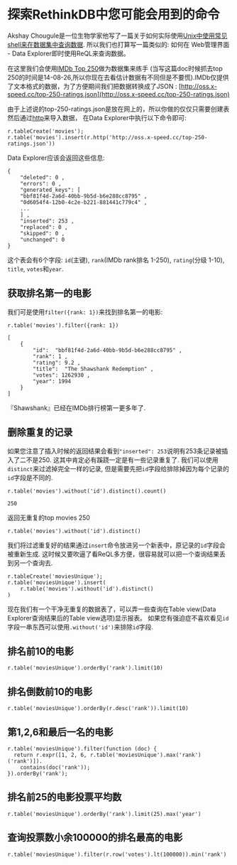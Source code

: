 # 探索RethinkDB中您可能会用到的命令
Akshay Chougule是一位生物学家他写了一篇关于如何实际使用[Unix中使用常见shell来在数据集中查询数据](http://datavu.blogspot.com/2014/08/useful-unix-commands-for-exploring-data.html).
所以我们也打算写一篇类似的: 如何在 Web管理界面 - Data Explorer即时使用ReQL来查询数据。

在这里我们会使用[IMDb Top 250](http://www.imdb.com/chart/top)做为数据集来练手
(当写这篇doc时候抓去top 250的时间是14-08-26,所以你现在去看估计数据有不同但是不要慌).IMDb仅提供了文本格式的数据，为了方便期间我们把数据转换成了JSON
: [http://oss.x-speed.cc/top-250-ratings.json](http://oss.x-speed.cc/top-250-ratings.json)

由于上述说的top-250-ratings.json是放在网上的，所以你做的仅仅只需要创建表然后通过[http](https://www.rethinkdb.com/docs/http)来导入数据，
在Data Explorer中执行以下命令即可:
```
r.tableCreate('movies');
r.table('movies').insert(r.http('http://oss.x-speed.cc/top-250-ratings.json'))
```
Data Explorer应该会返回这些信息:
```
{
	"deleted": 0 ,
	"errors": 0 ,
	"generated_keys": [
	"bbf81f4d-2a6d-40bb-9b5d-b6e288cc8795" ,
	"0d6054f4-12b0-4c2e-b221-881441c779c4" ,
	...
	] ,
	"inserted": 253 ,
	"replaced": 0 ,
	"skipped": 0 ,
	"unchanged": 0
}
```
这个表会有6个字段: `id`(主键), `rank`(IMDb rank排名 1-250), `rating`(分级 1-10), `title`, `votes`和`year`.

## 获取排名第一的电影
我们可是使用`filter({rank: 1})`来找到排名第一的电影:
```
r.table('movies').filter({rank: 1})

[
	{
		"id":  "bbf81f4d-2a6d-40bb-9b5d-b6e288cc8795" ,
		"rank": 1 ,
		"rating": 9.2 ,
		"title":  "The Shawshank Redemption" ,
		"votes": 1262930 ,
		"year": 1994
	}
]
```
『Shawshank』已经在IMDb排行榜第一更多年了.

## 删除重复的记录
如果您注意了插入时候的返回结果会看到`"inserted": 253`说明有253条记录被插入了二不是250.
这其中肯定必有蹊跷一定是有一些记录重复了. 
我们可以使用`distinct`来过滤掉完全一样的记录, 但是需要先把`id`字段给排除掉因为每个记录的`id`字段是不同的.
```
r.table('movies').without('id').distinct().count()

250
```
返回无重复的top movies 250
```
r.table('movies').without('id').distinct()
```
我们将过滤重复好的结果通过`insert`命令放进另一个新表中，原记录的`id`字段会被重新生成. 
这时候又要吹逼了看ReQL多方便，很容易就可以把一个查询结果丢到另一个查询去.
```
r.tableCreate('moviesUnique');
r.table('moviesUnique').insert(
	r.table('movies').without('id').distinct()
)
```
现在我们有一个干净无重复的数据表了，可以弄一些查询在Table view(Data Explorer查询结果后的Table view选项)显示报表。
如果您有强迫症不喜欢看见`id`字段一串东西可以使用`.without('id')`来排除`id`字段.

## 排名前10的电影
```
r.table('moviesUnique').orderBy('rank').limit(10)
```

## 排名倒数前10的电影
```
r.table('moviesUnique').orderBy(r.desc('rank')).limit(10)
```

## 第1,2,6和最后一名的电影
```
r.table('moviesUnique').filter(function (doc) {
  return r.expr([1, 2, 6, r.table('moviesUnique').max('rank')('rank')]).
    contains(doc('rank'));
}).orderBy('rank');
```

## 排名前25的电影投票平均数
```
r.table('moviesUnique').orderBy('rank').limit(25).max('year')
```

## 查询投票数小余100000的排名最高的电影
```
r.table('moviesUnique').filter(r.row('votes').lt(100000)).min('rank')
```